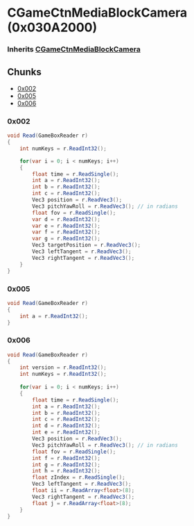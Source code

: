 ﻿# CGameCtnMediaBlockCamera (0x030A2000)

### Inherits [CGameCtnMediaBlockCamera](CGameCtnMediaBlockCamera)

## Chunks

- [0x002](#0x002)
- [0x005](#0x005)
- [0x006](#0x006)

### 0x002

```cs
void Read(GameBoxReader r)
{
	int numKeys = r.ReadInt32();

	for(var i = 0; i < numKeys; i++)
	{
		float time = r.ReadSingle();
		int a = r.ReadInt32();
		int b = r.ReadInt32();
		int c = r.ReadInt32();
		Vec3 position = r.ReadVec3();
		Vec3 pitchYawRoll = r.ReadVec3(); // in radians
		float fov = r.ReadSingle();
		var d = r.ReadInt32();
        var e = r.ReadInt32();
    	var f = r.ReadInt32();
        var g = r.ReadInt32();
		Vec3 targetPosition = r.ReadVec3();
		Vec3 leftTangent = r.ReadVec3();
		Vec3 rightTangent = r.ReadVec3();
	}
}
```

### 0x005

```cs
void Read(GameBoxReader r)
{
	int a = r.ReadInt32();
}
```

### 0x006

```cs
void Read(GameBoxReader r)
{
	int version = r.ReadInt32();
	int numKeys = r.ReadInt32();
	
	for(var i = 0; i < numKeys; i++)
	{
		float time = r.ReadSingle();
		int a = r.ReadInt32();
		int b = r.ReadInt32();
		int c = r.ReadInt32();
		int d = r.ReadInt32();
		int e = r.ReadInt32();
		Vec3 position = r.ReadVec3();
		Vec3 pitchYawRoll = r.ReadVec3(); // in radians
		float fov = r.ReadSingle();
		int f = r.ReadInt32();
        int g = r.ReadInt32();
    	int h = r.ReadInt32();
        float zIndex = r.ReadSingle();
		Vec3 leftTangent = r.ReadVec3();
    	float ii = r.ReadArray<float>(8);
		Vec3 rightTangent = r.ReadVec3();
    	float j = r.ReadArray<float>(8);
	}
}
```